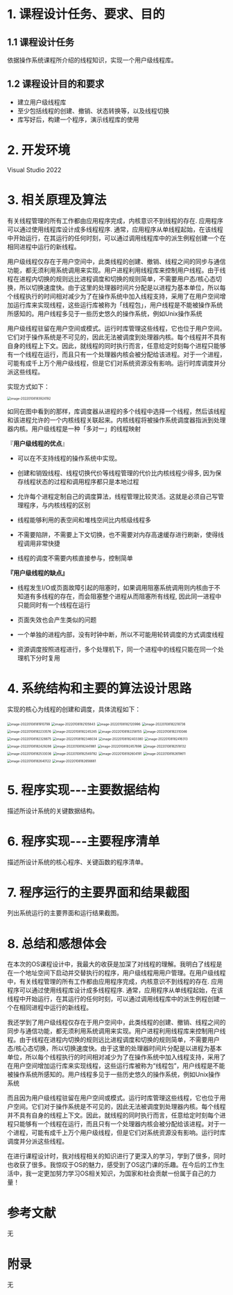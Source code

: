 # 1. 课程设计任务、要求、目的

## 1.1 课程设计任务

 依据操作系统课程所介绍的线程知识，实现一个用户级线程库。

## 1.2 课程设计目的和要求

- 建立用户级线程库
- 至少包括线程的创建、撤销、状态转换等，以及线程切换
- 库写好后，构建一个程序，演示线程库的使用

# 2. 开发环境

Visual Studio 2022

# 3. 相关原理及算法

有关线程管理的所有工作都由应用程序完成，内核意识不到线程的存在. 应用程序可以通过使用线程库设计成多线程程序. 通常，应用程序从单线程起始，在该线程中开始运行，在其运行的任何时刻，可以通过调用线程库中的派生例程创建一个在相同进程中运行的新线程。

用户级线程仅存在于用户空间中，此类线程的创建、撤销、线程之间的同步与通信功能，都无须利用系统调用来实现。用户进程利用线程库来控制用户线程。由于线程在进程内切换的规则远比进程调度和切换的规则简单，不需要用户态/核心态切换，所以切换速度快。由于这里的处理器时间片分配是以进程为基本单位，所以每个线程执行的时间相对减少为了在操作系统中加入线程支持，采用了在用户空间增加运行库来实现线程，这些运行库被称为「线程包」，用户线程是不能被操作系统所感知的。用户线程多见于一些历史悠久的操作系统，例如Unix操作系统

用户级线程驻留在用户空间或模式。运行时库管理这些线程，它也位于用户空间。它们对于操作系统是不可见的，因此无法被调度到处理器内核。每个线程并不具有自身的线程上下文。因此，就线程的同时执行而言，任意给定时刻每个进程只能够有一个线程在运行，而且只有一个处理器内核会被分配给该进程。对于一个进程，可能有成千上万个用户级线程，但是它们对系统资源没有影响。运行时库调度并分派这些线程。

实现方式如下：

<img src="image/image-20220108183924192.png" alt="image-20220108183924192" style="zoom:50%;" />

如同在图中看到的那样，库调度器从进程的多个线程中选择一个线程，然后该线程和该进程允许的一个内核线程关联起来。内核线程将被操作系统调度器指派到处理器内核。用户级线程是一种「多对一」的线程映射

『**用户级线程的优点**』

- 可以在不支持线程的操作系统中实现。

- 创建和销毁线程、线程切换代价等线程管理的代价比内核线程少得多, 因为保存线程状态的过程和调用程序都只是本地过程

- 允许每个进程定制自己的调度算法，线程管理比较灵活。这就是必须自己写管理程序，与内核线程的区别

- 线程能够利用的表空间和堆栈空间比内核级线程多

- 不需要陷阱，不需要上下文切换，也不需要对内存高速缓存进行刷新，使得线程调用非常快捷

- 线程的调度不需要内核直接参与，控制简单

**『用户级线程的缺点』**

- 线程发生I/O或页面故障引起的阻塞时，如果调用阻塞系统调用则内核由于不知道有多线程的存在，而会阻塞整个进程从而阻塞所有线程, 因此同一进程中只能同时有一个线程在运行

- 页面失效也会产生类似的问题

- 一个单独的进程内部，没有时钟中断，所以不可能用轮转调度的方式调度线程

- 资源调度按照进程进行，多个处理机下，同一个进程中的线程只能在同一个处理机下分时复用

# 4. 系统结构和主要的算法设计思路

实现的核心为线程的创建和调度，具体流程如下：

<img src="image/image-20220108181910799.png" alt="image-20220108181910799" style="zoom:50%;" />

<img src="image/image-20220108182105843.png" alt="image-20220108182105843" style="zoom:50%;" />

<img src="image/image-20220108182120996.png" alt="image-20220108182120996" style="zoom:50%;" />

<img src="image/image-20220108182218736.png" alt="image-20220108182218736" style="zoom:50%;" />

<img src="image/image-20220108182233576.png" alt="image-20220108182233576" style="zoom:50%;" />

<img src="image/image-20220108182245245.png" alt="image-20220108182245245" style="zoom:50%;" />

<img src="image/image-20220108182258155.png" alt="image-20220108182258155" style="zoom:50%;" />

<img src="image/image-20220108182310046.png" alt="image-20220108182310046" style="zoom:50%;" />

<img src="image/image-20220108182328875.png" alt="image-20220108182328875" style="zoom:50%;" />

<img src="image/image-20220108182346034.png" alt="image-20220108182346034" style="zoom:50%;" />

<img src="image/image-20220108182403380.png" alt="image-20220108182403380" style="zoom:50%;" />

<img src="image/image-20220108182416313.png" alt="image-20220108182416313" style="zoom:50%;" />

<img src="image/image-20220108182429286.png" alt="image-20220108182429286" style="zoom:50%;" />

<img src="image/image-20220108182441861.png" alt="image-20220108182441861" style="zoom:50%;" />

<img src="image/image-20220108182457898.png" alt="image-20220108182457898" style="zoom:50%;" />

<img src="image/image-20220108182518132.png" alt="image-20220108182518132" style="zoom:50%;" />

<img src="image/image-20220108182533036.png" alt="image-20220108182533036" style="zoom:50%;" />

<img src="image/image-20220108182549782.png" alt="image-20220108182549782" style="zoom:50%;" />

<img src="image/image-20220108182604191.png" alt="image-20220108182604191" style="zoom:50%;" />

<img src="image/image-20220108182619611.png" alt="image-20220108182619611" style="zoom:50%;" />

<img src="image/image-20220108182640122.png" alt="image-20220108182640122" style="zoom:50%;" />

<img src="image/image-20220108182656661.png" alt="image-20220108182656661" style="zoom:50%;" />

# 5. 程序实现---主要数据结构

描述所设计系统的关键数据结构。

# 6. 程序实现---主要程序清单

描述所设计系统的核心程序、关键函数的程序清单。

# 7. 程序运行的主要界面和结果截图

列出系统运行的主要界面和运行结果截图。

# 8. 总结和感想体会

在本次的OS课程设计中，我最大的收获是加深了对线程的理解。我明白了线程是在一个地址空间下启动并交替执行的程序，用户级线程用用户管理。在用户级线程中，有关线程管理的所有工作都由应用程序完成，内核意识不到线程的存在. 应用程序可以通过使用线程库设计成多线程程序. 通常，应用程序从单线程起始，在该线程中开始运行，在其运行的任何时刻，可以通过调用线程库中的派生例程创建一个在相同进程中运行的新线程。

我还学到了用户级线程仅存在于用户空间中，此类线程的创建、撤销、线程之间的同步与通信功能，都无须利用系统调用来实现。用户进程利用线程库来控制用户线程。由于线程在进程内切换的规则远比进程调度和切换的规则简单，不需要用户态/核心态切换，所以切换速度快。由于这里的处理器时间片分配是以进程为基本单位，所以每个线程执行的时间相对减少为了在操作系统中加入线程支持，采用了在用户空间增加运行库来实现线程，这些运行库被称为“线程包”，用户线程是不能被操作系统所感知的。用户线程多见于一些历史悠久的操作系统，例如Unix操作系统

而且因为用户级线程驻留在用户空间或模式。运行时库管理这些线程，它也位于用户空间。它们对于操作系统是不可见的，因此无法被调度到处理器内核。每个线程并不具有自身的线程上下文。因此，就线程的同时执行而言，任意给定时刻每个进程只能够有一个线程在运行，而且只有一个处理器内核会被分配给该进程。对于一个进程，可能有成千上万个用户级线程，但是它们对系统资源没有影响。运行时库调度并分派这些线程。

在进行课程设计时，我对线程相关的知识进行了更深入的学习，学到了很多，同时也收获了很多。我惊叹于OS的魅力，感受到了OS这门课的乐趣。在今后的工作生活中，我一定更加努力学习OS相关知识，为国家和社会贡献一份属于自己的力量！

# 参考文献

无

# 附录

无

 

